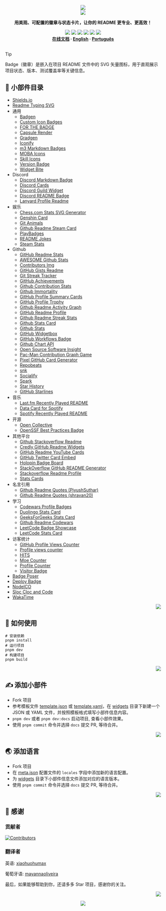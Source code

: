 <a name="readme-top"></a>

<div align="center">
  <div>
    <img src="https://capsule-render.vercel.app/api?type=waving&color=4D908E&height=160&section=header">
  </div>
  <a href="https://github.com/xiaohuohumax/readme-widget-hub">
    <img src="https://readme-typing-svg.demolab.com?font=Fira+Code&size=32&pause=1000&width=416&height=68&lines=%F0%9F%8E%96%EF%B8%8FReadme+Widget+Hub%F0%9F%8E%96%EF%B8%8F"/>
  </a>
  <p><b>用美观、可配置的徽章与状态卡片，让你的 README 更专业、更高效！</b></p>
  <div>
    <a href="https://github.com/xiaohuohumax/readme-widget-hub?tab=MIT-1-ov-file#readme"><img src="https://img.shields.io/github/license/xiaohuohumax/readme-widget-hub" /></a>
    <a href="https://github.com/xiaohuohumax/readme-widget-hub/pulls"><img src="https://img.shields.io/github/issues-pr/xiaohuohumax/readme-widget-hub" /></a>
    <a href="https://github.com/xiaohuohumax/readme-widget-hub/issues"><img src="https://img.shields.io/github/issues/xiaohuohumax/readme-widget-hub" /></a>
    <a href="https://github.com/xiaohuohumax/readme-widget-hub"><img src="https://api.visitorbadge.io/api/combined?path=https%3A%2F%2Fgithub.com%2Fxiaohuohumax%2Freadme-widget-hub&countColor=%2337D67A&style=flat&labelStyle=lower" /></a>
    <a href="https://github.com/xiaohuohumax/readme-widget-hub"><img src="https://img.shields.io/badge/badges-84-37D67A?labelColor=555555" /></a>
    <a href="https://github.com/xiaohuohumax/readme-widget-hub"><img src="https://img.shields.io/github/stars/xiaohuohumax/readme-widget-hub" /></a>
  </div>
  <div>
    <b>
       <a href="https://xiaohuohumax.github.io/readme-widget-hub/">在线文档</a>
      · <a href="README_en-US.md">English</a>
      · <a href="README_pt-BR.md">Português</a>
    </b>
  </div>
  <br/>
</div>

> [!Tip]
> Badge（徽章）是嵌入在项目 README 文件中的 SVG 矢量图标，用于直观展示项目状态、版本、测试覆盖率等关键信息‌。

## 📑 小部件目录

* [Shields.io](dist/widgets/shields-io/README.md)
* [Readme Typing SVG](dist/widgets/readme-typing-svg/README.md)
* 通用
  * [Badgen](dist/widgets/common/badgen/README.md)
  * [Custom Icon Badges](dist/widgets/common/custom-icon-badges/README.md)
  * [FOR THE BADGE](dist/widgets/common/for-the-badge/README.md)
  * [Capsule Render](dist/widgets/common/capsule-render/README.md)
  * [Gradgen](dist/widgets/common/gradgen/README.md)
  * [Iconify](dist/widgets/common/iconify/README.md)
  * [m3 Markdown Badges](dist/widgets/common/m3-Markdown-Badges/README.md)
  * [MOBA Icons](dist/widgets/common/mobaicons/README.md)
  * [Skill Icons](dist/widgets/common/skill-icons/README.md)
  * [Version Badge](dist/widgets/common/version-badge/README.md)
  * [Widget Bite](dist/widgets/common/widget-bite/README.md)
* Discord
  * [Discord Markdown Badge](dist/widgets/discord/dcbadge/README.md)
  * [Discord Cards](dist/widgets/discord/discord-cards/README.md)
  * [Discord Guild Widget](dist/widgets/discord/discord-guild-widget/README.md)
  * [Discord README Badge](dist/widgets/discord/discord-readme-badge/README.md)
  * [Lanyard Profile Readme](dist/widgets/discord/lanyard-profile-readme/README.md)
* 娱乐
  * [Chess.com Stats SVG Generator](dist/widgets/fun/chesscom-stats-svg/README.md)
  * [Genshin Card](dist/widgets/fun/genshin-card/README.md)
  * [Git Animals](dist/widgets/fun/gitanimals/README.md)
  * [Github Readme Steam Card](dist/widgets/fun/github-readme-steam-card/README.md)
  * [PlayBadges](dist/widgets/fun/play-badges/README.md)
  * [README Jokes](dist/widgets/fun/readme-jokes/README.md)
  * [Steam Stats](dist/widgets/fun/steam-stat/README.md)
* Github
  * [GitHub Readme Stats](dist/widgets/github/github-readme-stats/README.md)
  * [AWESOME Github Stats](dist/widgets/github/awesome-github-stats/README.md)
  * [Contributors Img](dist/widgets/github/contributors-img/README.md)
  * [GitHub Gists Readme](dist/widgets/github/gists-readme/README.md)
  * [Git Streak Tracker](dist/widgets/github/git-streak-tracker/README.md)
  * [GitHub Achievements](dist/widgets/github/gitHub-achievements/README.md)
  * [Github Contribution Stats](dist/widgets/github/github-contribution-stats/README.md)
  * [Github Immortality](dist/widgets/github/github-immortality/README.md)
  * [GitHub Profile Summary Cards](dist/widgets/github/github-profile-summary-cards/README.md)
  * [GitHub Profile Trophy](dist/widgets/github/github-profile-trophy/README.md)
  * [Github Readme Activity Graph](dist/widgets/github/github-readme-activity-graph/README.md)
  * [GitHub Readme Profile](dist/widgets/github/github-readme-profile/README.md)
  * [Github Readme Streak Stats](dist/widgets/github/github-readme-streak-stats/README.md)
  * [Github Stats Card](dist/widgets/github/github-stats-card/README.md)
  * [Github Stats](dist/widgets/github/github-stats/README.md)
  * [GitHub Widgetbox](dist/widgets/github/github-widgetbox/README.md)
  * [GitHub Workflows Badge](dist/widgets/github/github-workflows/README.md)
  * [Github Chart API](dist/widgets/github/githubchart-api/README.md)
  * [Open Source Software Insight](dist/widgets/github/ossinsight/README.md)
  * [Pac-Man Contribution Graph Game](dist/widgets/github/pacman-contribution-graph/README.md)
  * [Pixel GitHub Card Generator](dist/widgets/github/pixel-profile-generator/README.md)
  * [Repobeats](dist/widgets/github/repobeats/README.md)
  * [snk](dist/widgets/github/snk/README.md)
  * [Socialify](dist/widgets/github/socialify/README.md)
  * [Spark](dist/widgets/github/spark/README.md)
  * [Star History](dist/widgets/github/star-history/README.md)
  * [GitHub Starlines](dist/widgets/github/starlines/README.md)
* 音乐
  * [Last.fm Recently Played README](dist/widgets/music/lastfm-recently-played-readme/README.md)
  * [Data Card for Spotify](dist/widgets/music/spotify-data-card/README.md)
  * [Spotify Recently Played README](dist/widgets/music/spotify-recently-played-readme/README.md)
* 开源
  * [Open Collective](dist/widgets/opensource/open-collective/README.md)
  * [OpenSSF Best Practices Badge](dist/widgets/opensource/openssf-best-practices/README.md)
* 其他平台
  * [Github Stackoverflow Readme](dist/widgets/other-platform/github-readme-stackoverflow/README.md)
  * [Credly GitHub Readme Widgets](dist/widgets/other-platform/github-readme-widgets/README.md)
  * [GitHub Readme YouTube Cards](dist/widgets/other-platform/github-readme-youtube-cards/README.md)
  * [GitHub Twitter Card Embed](dist/widgets/other-platform/github-twitter-card-embed/README.md)
  * [Holopin Badge Board](dist/widgets/other-platform/holopin/README.md)
  * [StackOverflow GitHub README Generator](dist/widgets/other-platform/stackoverflow-readme-generator/README.md)
  * [Stackoverflow Readme Profile](dist/widgets/other-platform/stackoverflow-readme-profile/README.md)
  * [Stats Cards](dist/widgets/other-platform/stats-cards/README.md)
* 名言引用
  * [Github Readme Quotes (PiyushSuthar)](dist/widgets/quotes/github-readme-quotes_1/README.md)
  * [Github Readme Quotes (shravan20)](dist/widgets/quotes/github-readme-quotes_2/README.md)
* 学习
  * [Codewars Profile Badges](dist/widgets/study/codewars/README.md)
  * [Duolingo Stats Card](dist/widgets/study/duolingo-stats-card/README.md)
  * [GeeksForGeeks Stats Card](dist/widgets/study/geeksforgeeks-stats-card/README.md)
  * [Github Readme Codewars](dist/widgets/study/github-readme-codewars/README.md)
  * [LeetCode Badge Showcase](dist/widgets/study/leetcode-badge-showcase/README.md)
  * [LeetCode Stats Card](dist/widgets/study/leetcode-stats-card/README.md)
* 访客统计
  * [GitHub Profile Views Counter](dist/widgets/visit-counter/github-profile-views-counter/README.md)
  * [Profile views counter](dist/widgets/visit-counter/go-u8views/README.md)
  * [HITS](dist/widgets/visit-counter/hit-counter/README.md)
  * [Moe Counter](dist/widgets/visit-counter/moe-counter/README.md)
  * [Profile Counter](dist/widgets/visit-counter/profile-counter/README.md)
  * [Visitor Badge](dist/widgets/visit-counter/web-visitorbadge-nextjs/README.md)
* [Badge Poser](dist/widgets/badge-poser/README.md)
* [Deploy Badge](dist/widgets/deploy-badge/README.md)
* [NodeICO](dist/widgets/nodei-co/README.md)
* [Sloc Cloc and Code](dist/widgets/scc/README.md)
* [WakaTime](dist/widgets/wakatime/README.md)

<p align="right"><a href="#readme-top"><img src="https://img.shields.io/badge/回到顶部-555555?style=for-the-badge"></a></p>

## 🏃 如何使用

```shell
# 安装依赖
pnpm install
# 运行项目
pnpm dev
# 构建项目
pnpm build
```

<p align="right"><a href="#readme-top"><img src="https://img.shields.io/badge/回到顶部-555555?style=for-the-badge"></a></p>

## ✍ 添加小部件

* Fork 项目
* 参考模板文件 [template.json](/widgets/template.json) 或 [template.yaml](/widgets/template.yaml)，在 [widgets](/widgets) 目录下新建一个 JSON 或 YAML 文件，并按照模板格式填写小部件信息内容。
* `pnpm dev` 或者 `pnpm dev:docs` 启动项目, 查看小部件效果。
* 使用 `pnpm commit` 命令并选择 `docs` 提交 PR, 等待合并。

<p align="right"><a href="#readme-top"><img src="https://img.shields.io/badge/回到顶部-555555?style=for-the-badge"></a></p>

## 🌏 添加语言

* Fork 项目
* 在 [meta.json](/meta.json) 配置文件的 `locales` 字段中添加新的语言配置。
* 为 [widgets](/widgets) 目录下小部件信息文件添加对应的语言版本。
* 使用 `pnpm commit` 命令并选择 `docs` 提交 PR, 等待合并。

<p align="right"><a href="#readme-top"><img src="https://img.shields.io/badge/回到顶部-555555?style=for-the-badge"></a></p>

## 💖 感谢

### 贡献者

[![Contributors](https://contrib.rocks/image?repo=xiaohuohumax/readme-widget-hub)](https://github.com/xiaohuohumax/readme-widget-hub/contributors)

### 翻译者

英语: [xiaohuohumax](https://github.com/xiaohuohumax)

葡萄牙语: [mayannaoliveira](https://github.com/mayannaoliveira)

最后，如果能够帮助到你，还请多多 Star 项目，感谢你的关注。

<p align="right"><a href="#readme-top"><img src="https://img.shields.io/badge/回到顶部-555555?style=for-the-badge"></a></p>

<div align="center">
  <img src="https://capsule-render.vercel.app/api?type=waving&color=4D908E&height=100&section=footer">
</div>
